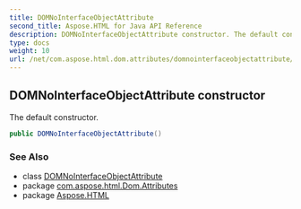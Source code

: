 ```yaml
---
title: DOMNoInterfaceObjectAttribute
second_title: Aspose.HTML for Java API Reference
description: DOMNoInterfaceObjectAttribute constructor. The default constructor
type: docs
weight: 10
url: /net/com.aspose.html.dom.attributes/domnointerfaceobjectattribute/domnointerfaceobjectattribute/
---
```

## DOMNoInterfaceObjectAttribute constructor

The default constructor.

```java
public DOMNoInterfaceObjectAttribute()
```

### See Also

* class [DOMNoInterfaceObjectAttribute](../)
* package [com.aspose.html.Dom.Attributes](../../domnointerfaceobjectattribute/)
* package [Aspose.HTML](../../../)
